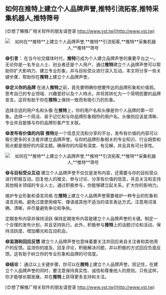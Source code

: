 ## **如何在**推特**上建立个人品牌声誉,**推特**引流拓客,**推特**采集机器人,**推特**筛号**

[😍想了解推广相关软件的朋友请登录 http://www.vst.tw](http://www.vst.tw)

 <center><img src="https://vst.tw/MP4/tuiguang/png/3.png" alt="如何在**推特**上建立个人品牌声誉,**推特**引流拓客,**推特**采集机器人,**推特**筛号"></center>

**😄引言：**
在当今社交媒体时代，**推特**已成为个人建立品牌声誉的重要平台之一。无论你是一名专业人士、创业者还是个人用户，通过**推特**建立个人品牌声誉可以帮助你扩大影响力、建立专业形象，并与目标受众进行深入互动。本文将分享一些关键步骤，帮助你在**推特**上建立个人品牌声誉。

**😄定义你的品牌**
在进入**推特**之前，首先要明确你想要传达的品牌形象和价值观。思考自己的专业领域、兴趣爱好以及个人特点，并将其转化为一个简明扼要的品牌宣言。这将有助于你在**推特**上保持一致而有吸引力的形象。

选择合适的用户名和头像
在**推特**上，你的用户名和头像是你个人品牌的第一印象。选择一个简洁、易于记忆和与你品牌形象相符的用户名。头像则应该是清晰、专业并且能够与你的品牌形象产生关联。

**😄发布有价值的内容**
**推特**是一个信息交流和分享的平台，发布有价值的内容可以吸引更多的关注者并建立品牌声誉。与你的品牌形象相关的专业知识、行业趋势和观点都是很好的内容主题。确保你的内容有深度、有见解，并且具有可分享性。

 <center><img src="https://vst.tw/MP4/tuiguang/png/2.png" alt="如何在**推特**上建立个人品牌声誉,**推特**引流拓客,**推特**采集机器人,**推特**筛号"></center>

**😄与目标受众互动**
建立个人品牌声誉不仅仅是发布内容，还需要与你的目标受众进行积极互动。回复他人的推文、参与讨论、分享有价值的信息，并且关注和支持其他相关领域的专业人士。通过积极参与，你能够建立起关系，扩大你的影响力。

维护专业形象和语言风格
在**推特**上建立个人品牌声誉需要维护一种专业的形象和语言风格。避免过度使用缩写、俚语或其他不适当的语言表达方式。注意用词准确、清晰，并尽量避免争论和争执。

定期发布内容并保持活跃
保持定期发布内容是建立个人品牌声誉的关键。制定一个合理的发布计划，并且坚持执行。此外，积极参与**推特**上的话题讨论和活动，保持活跃度，增加曝光和互动机会。

**😄监测和回应反馈**
建立个人品牌声誉也意味着要关注并回应来自关注者和其他用户的反馈。监测你的提及、回复评论，积极解决问题，并以积极的方式回应负面反馈。这有助于树立你的专业形象和品牌的可信度。

**😄结论：**
通过以上关键步骤，你可以在**推特**上建立个人品牌声誉。但记住，在建立个人品牌声誉的同时，要注意保持真实性、诚信和尊重他人的原则。只有这样，你才能够长期发展，并在**推特**上获得更多支持和关注。

[😍想了解推广相关软件的朋友请登录 http://www.vst.tw](http://www.vst.tw)



